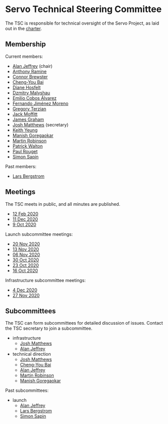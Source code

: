 # Servo Technical Steering Committee

The TSC is responsible for technical oversight of the Servo Project, as laid out in the [charter](../CHARTER.md).

## Membership

Current members:

- [Alan Jeffrey](https://github.com/asajeffrey) (chair)
- [Anthony Ramine](https://github.com/nox)
- [Connor Brewster](https://github.com/cbrewster)
- [Cheng-You Bai](https://github.com/cybai)
- [Diane Hosfelt](https://github.com/avadacatavra)
- [Dzmitry Malyshau](https://github.com/kvark)
- [Emilio Cobos Álvarez](https://github.com/emilio)
- [Fernando Jiménez Moreno](https://github.com/ferjm)
- [Gregory Terzian](https://github.com/gterzian)
- [Jack Moffitt](https://github.com/metajack)
- [James Graham](https://github.com/jgraham)
- [Josh Matthews](https://github.com/jdm) (secretary)
- [Keith Yeung](https://github.com/KiChjang)
- [Manish Goregaokar](https://github.com/Manishearth)
- [Martin Robinson](https://github.com/mrobinson)
- [Patrick Walton](https://github.com/pcwalton)
- [Paul Rouget](https://github.com/paulrouget)
- [Simon Sapin](https://github.com/SimonSapin)

Past members:

- [Lars Bergstrom](https://github.com/larsbergstrom)

## Meetings

The TSC meets in public, and all minutes are published.

* [12 Feb 2020](tsc-2021-02-12.md)
* [11 Dec 2020](tsc-2020-12-11.md)
* [9 Oct 2020](tsc-2020-10-09.md)

Launch subcommittee meetings:
* [20 Nov 2020](launch-2020-11-20.md)
* [13 Nov 2020](launch-2020-11-13.md)
* [06 Nov 2020](launch-2020-11-06.md)
* [30 Oct 2020](launch-2020-10-30.md)
* [23 Oct 2020](launch-2020-10-23.md)
* [16 Oct 2020](launch-2020-10-16.md)

Infrastructure subcommittee meetings:
* [4 Dec 2020](infra-2020-12-04.md)
* [27 Nov 2020](infra-2020-11-27.md)

## Subcommittees

The TSC can form subcommittees for detailed discussion of issues.
Contact the TSC secretary to join a subcommittee.

- infrastructure
  - [Josh Matthews](https://github.com/jdm)
  - [Alan Jeffrey](https://github.com/asajeffrey)
- technical direction
  - [Josh Matthews](https://github.com/jdm)
  - [Cheng-You Bai](https://github.com/cybai)
  - [Alan Jeffrey](https://github.com/asajeffrey)
  - [Martin Robinson](https://github.com/mrobinson)
  - [Manish Goregaokar](https://github.com/Manishearth)

Past subcommittees:

- launch
  - [Alan Jeffrey](https://github.com/asajeffrey)
  - [Lars Bergstrom](https://github.com/larsbergstrom)
  - [Simon Sapin](https://github.com/SimonSapin)
